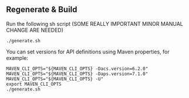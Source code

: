 ## Regenerate & Build

Run the following sh script (SOME REALLY IMPORTANT MINOR MANUAL CHANGE ARE NEEDED)

```console
./generate.sh
```

You can set versions for API definitions using Maven properties, for example:
```console
MAVEN_CLI_OPTS="${MAVEN_CLI_OPTS} -Dacs.version=6.2.0"
MAVEN_CLI_OPTS="${MAVEN_CLI_OPTS} -Daps.version=7.1.0"
MAVEN_CLI_OPTS="${MAVEN_CLI_OPTS} -U"
export MAVEN_CLI_OPTS
./generate.sh
```
